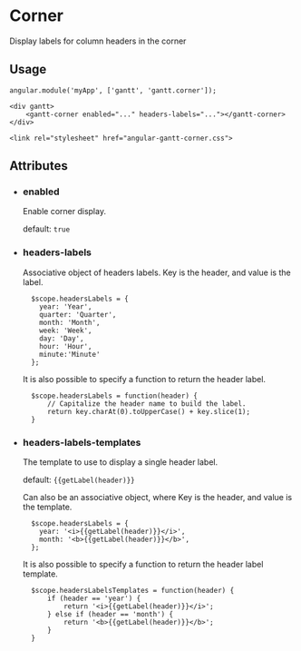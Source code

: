 # Corner

Display labels for column headers in the corner

## Usage

    angular.module('myApp', ['gantt', 'gantt.corner']);
    
<!-- -->

    <div gantt>
        <gantt-corner enabled="..." headers-labels="..."></gantt-corner>
    </div>

<!-- -->

    <link rel="stylesheet" href="angular-gantt-corner.css">

## Attributes

- ### enabled

    Enable corner display.
  
    default: `true`

- ### headers-labels
 
    Associative object of headers labels. Key is the header, and value is the label.

        $scope.headersLabels = { 
          year: 'Year', 
          quarter: 'Quarter', 
          month: 'Month', 
          week: 'Week', 
          day: 'Day', 
          hour: 'Hour', 
          minute:'Minute'
        };
        
    It is also possible to specify a function to return the header label.
    
        $scope.headersLabels = function(header) {
            // Capitalize the header name to build the label.
            return key.charAt(0).toUpperCase() + key.slice(1);
        }

- ### headers-labels-templates

    The template to use to display a single header label.
    
    default: `{{getLabel(header)}}`
    
    Can also be an associative object, where Key is the header, and value is the template.
    
        $scope.headersLabels = { 
          year: '<i>{{getLabel(header)}}</i>', 
          month: '<b>{{getLabel(header)}}</b>', 
        };
    
    It is also possible to specify a function to return the header label template.
    
        $scope.headersLabelsTemplates = function(header) {
            if (header == 'year') {
                return '<i>{{getLabel(header)}}</i>';
            } else if (header == 'month') {
                return '<b>{{getLabel(header)}}</b>';
            }
        }
